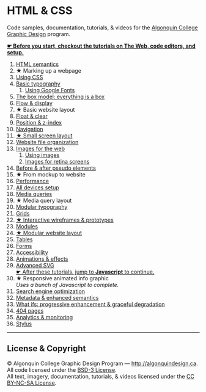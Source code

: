 # HTML & CSS

Code samples, documentation, tutorials, & videos for the [Algonquin College Graphic Design](http://algonquindesign.ca) program.

**[☛ Before you start, checkout the tutorials on The Web, code editors, and setup.](https://github.com/algonquindesign/resources)**

1. [HTML semantics](html-semantics)
2. ★ Marking up a webpage
3. [Using CSS](using-css)
4. [Basic typography](basic-typography)
	1. [Using Google Fonts](basic-typography/google-fonts)
5. [The box model: everything is a box](box-model)
6. [Flow & display](flow-display)
7. ★ Basic website layout
8. [Float & clear](float-clear)
9. [Position & z-index](position-zindex)
10. [Navigation](navigation)
11. [★ Small screen layout](small-screen-layout)
12. [Website file organization](organization)
13. [Images for the web](image-formats)
	1. [Using images](using-images)
	2. [Images for retina screens](images-for-retina)
14. [Before & after pseudo elements](before-after)
15. ★ From mockup to website
16. [Performance](performance)
17. [All devices setup](all-devices-setup)
18. [Media queries](media-queries)
19. ★ Media query layout
20. [Modular typography](modular-typography)
21. [Grids](grids)
22. [★ Interactive wireframes & prototypes](interactive-wireframes-and-prototypes)
23. [Modules](modules)
24. [★ Modular website layout](modular-layout)
25. [Tables](tables)
26. [Forms](forms)
29. [Accessibility](accessibility)
30. [Animations & effects](animations-effects)
31. [Advanced SVG](advanced-svg)<br>
	[☛ After these tutorials, jump to **Javascript** to continue.](https://github.com/algonquindesign/javascript)
32. ★ Responsive animated info graphic<br>
	*Uses a bunch of Javascript to complete.*
32. [Search engine optimization](search-engine-optimization)
33. [Metadata & enhanced semantics](metadata-enhanced-semantics)
34. [What ifs: progressive enhancement & graceful degradation](what-ifs)
35. [404 pages](404-pages)
36. [Analytics & monitoring](analytics)
37. [Stylus](stylus)

---

## License & Copyright

© Algonquin College Graphic Design Program — <http://algonquindesign.ca>.	
All code licensed under the [BSD-3 License](LICENSE).	
All text, imagery, documentation, tutorials, & videos licensed under the [CC BY-NC-SA License](http://creativecommons.org/licenses/by-nc-sa/4.0/).
